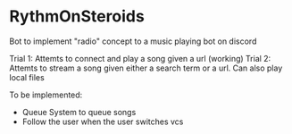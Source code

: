 # RythmOnSteroids

Bot to implement "radio" concept to a music playing bot on discord

Trial 1: Attemts to connect and play a song given a url (working)
Trial 2: Attemts to stream a song given either a search term or a url. Can also play local files

To be implemented:
 - Queue System to queue songs
 - Follow the user when the user switches vcs
